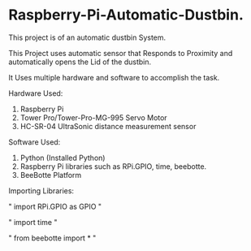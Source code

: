 # Raspberry-Pi-Automatic-Dustbin.

This project is of an automatic dustbin System.

This Project uses automatic sensor that Responds to Proximity and automatically opens the Lid of the dustbin.

It Uses multiple hardware and software to accomplish the task.

Hardware Used:
  1. Raspberry Pi
  2. Tower Pro/Tower-Pro-MG-995 Servo Motor
  3. HC-SR-04 UltraSonic distance measurement sensor

Software Used:
  1. Python (Installed Python)
  2. Raspberry Pi libraries such as RPi.GPIO, time, beebotte.
  3. BeeBotte Platform

Importing Libraries:
     
" import RPi.GPIO as GPIO "

" import time "

" from beebotte import * "

 
